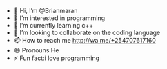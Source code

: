 - 👋 Hi, I’m @Brianmaran
- 👀 I’m interested in programming
- 🌱 I’m currently learning  c++
- 💞️ I’m looking to collaborate on the coding language
- 📫 How to reach me http://wa.me/+254707617160
- 😄 Pronouns:He
- ⚡ Fun fact:i love programming

<!---
Brianmaran/Brianmaran is a ✨ special ✨ repository because its `README.md` (this file) appears on your GitHub profile.
You can click the Preview link to take a look at your changes.
--->
